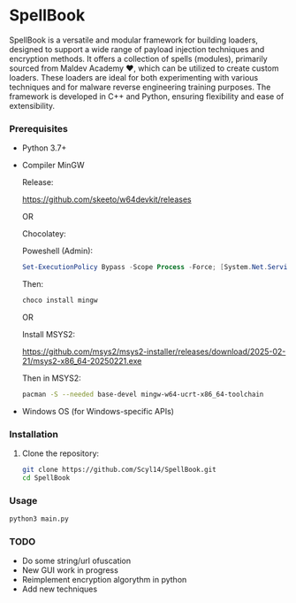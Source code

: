 # SpellBook

SpellBook is a versatile and modular framework for building loaders, designed to support a wide range of payload injection techniques and encryption methods. It offers a collection of spells (modules), primarily sourced from Maldev Academy ❤️, which can be utilized to create custom loaders.
These loaders are ideal for both experimenting with various techniques and for malware reverse engineering training purposes. 
The framework is developed in C++ and Python, ensuring flexibility and ease of extensibility.

### Prerequisites

- Python 3.7+
- Compiler MinGW

    Release:

    https://github.com/skeeto/w64devkit/releases
    
    OR

    Chocolatey:

    Poweshell (Admin):

    ```powershell
    Set-ExecutionPolicy Bypass -Scope Process -Force; [System.Net.ServicePointManager]::SecurityProtocol = [System.Net.ServicePointManager]::SecurityProtocol -bor 3072; iex ((New-ObjectSystem.Net.WebClient).DownloadString('https://community.chocolatey.org/install.ps1'))
    ```

    Then:

    ```sh
    choco install mingw
    ```
    
    OR

    Install MSYS2:

    https://github.com/msys2/msys2-installer/releases/download/2025-02-21/msys2-x86_64-20250221.exe
    
    Then in MSYS2:

    ```sh
    pacman -S --needed base-devel mingw-w64-ucrt-x86_64-toolchain
    ```

- Windows OS (for Windows-specific APIs)

### Installation

1. Clone the repository:

    ```sh
    git clone https://github.com/Scyl14/SpellBook.git
    cd SpellBook
    ```
### Usage

```sh 
python3 main.py
```

### TODO

- Do some string/url ofuscation
- New GUI work in progress
- Reimplement encryption algorythm in python 
- Add new techniques